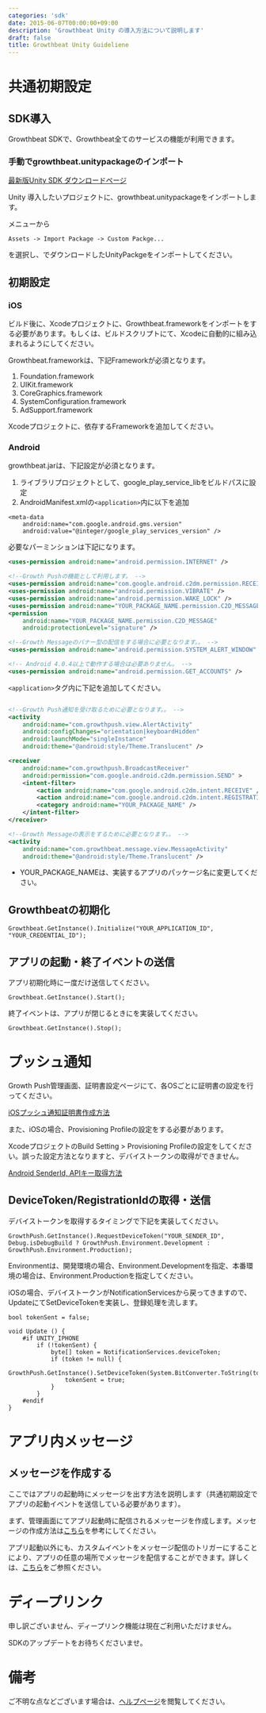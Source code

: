 ```yaml
---
categories: 'sdk'
date: 2015-06-07T00:00:00+09:00
description: 'Growthbeat Unity の導入方法について説明します'
draft: false
title: Growthbeat Unity Guideliene
---
```


# 共通初期設定

## SDK導入

Growthbeat SDKで、Growthbeat全てのサービスの機能が利用できます。

### 手動でgrowthbeat.unitypackageのインポート

[最新版Unity SDK ダウンロードページ](http://support.growthbeat.com/sdk/)

Unity 導入したいプロジェクトに、growthbeat.unitypackageをインポートします。

メニューから

`Assets -> Import Package -> Custom Packge...`

を選択し、でダウンロードしたUnityPackgeをインポートしてください。

## 初期設定

### iOS

ビルド後に、Xcodeプロジェクトに、Growthbeat.frameworkをインポートをする必要があります。もしくは、ビルドスクリプトにて、Xcodeに自動的に組み込まれるようにしてください。

Growthbeat.frameworkは、下記Frameworkが必須となります。

1. Foundation.framework
1. UIKit.framework
1. CoreGraphics.framework
1. SystemConfiguration.framework
1. AdSupport.framework

Xcodeプロジェクトに、依存するFrameworkを追加してください。

### Android

growthbeat.jarは、下記設定が必須となります。

1. ライブラリプロジェクトとして、google_play_service_libをビルドパスに設定
1. AndroidManifest.xmlの`<application>`内に以下を追加

```
<meta-data
    android:name="com.google.android.gms.version"
    android:value="@integer/google_play_services_version" />
```

必要なパーミンションは下記になります。

```xml
<uses-permission android:name="android.permission.INTERNET" />

<!--Growth Pushの機能として利用します。 -->
<uses-permission android:name="com.google.android.c2dm.permission.RECEIVE" />
<uses-permission android:name="android.permission.VIBRATE" />
<uses-permission android:name="android.permission.WAKE_LOCK" />
<uses-permission android:name="YOUR_PACKAGE_NAME.permission.C2D_MESSAGE" />
<permission
    android:name="YOUR_PACKAGE_NAME.permission.C2D_MESSAGE"
    android:protectionLevel="signature" />

<!--Growth Messageのバナー型の配信をする場合に必要となります。。 -->
<uses-permission android:name="android.permission.SYSTEM_ALERT_WINDOW" />

<!-- Android 4.0.4以上で動作する場合は必要ありません。 -->
<uses-permission android:name="android.permission.GET_ACCOUNTS" />
```

`<application>`タグ内に下記を追加してください。

```xml

<!--Growth Push通知を受け取るために必要となります。。 -->
<activity
    android:name="com.growthpush.view.AlertActivity"
    android:configChanges="orientation|keyboardHidden"
    android:launchMode="singleInstance"
    android:theme="@android:style/Theme.Translucent" />

<receiver
    android:name="com.growthpush.BroadcastReceiver"
    android:permission="com.google.android.c2dm.permission.SEND" >
    <intent-filter>
        <action android:name="com.google.android.c2dm.intent.RECEIVE" />
        <action android:name="com.google.android.c2dm.intent.REGISTRATION" />
        <category android:name="YOUR_PACKAGE_NAME" />
    </intent-filter>
</receiver>

<!--Growth Messageの表示をするために必要となります。。 -->
<activity
    android:name="com.growthbeat.message.view.MessageActivity"
    android:theme="@android:style/Theme.Translucent" />

```
* YOUR_PACKAGE_NAMEは、実装するアプリのパッケージ名に変更してください。


## Growthbeatの初期化

```
Growthbeat.GetInstance().Initialize("YOUR_APPLICATION_ID", "YOUR_CREDENTIAL_ID");
```

## アプリの起動・終了イベントの送信

アプリ初期化時に一度だけ送信してください。

```
Growthbeat.GetInstance().Start();
```

終了イベントは、アプリが閉じるときにを実装してください。

```
Growthbeat.GetInstance().Stop();
```

# プッシュ通知

Growth Push管理画面、証明書設定ページにて、各OSごとに証明書の設定を行ってください。

[iOSプッシュ通知証明書作成方法](http://growthhack.sirok.co.jp/growthpush/ios-p12/)

また、iOSの場合、Provisioning Profileの設定をする必要があります。

XcodeプロジェクトのBuild Setting > Provisioning Profileの設定をしてください。誤った設定方法となりますと、デバイストークンの取得ができません。

[Android SenderId, APIキー取得方法](http://growthhack.sirok.co.jp/growthpush/gcm-api/)

## DeviceToken/RegistrationIdの取得・送信

デバイストークンを取得するタイミングで下記を実装してください。

```
GrowthPush.GetInstance().RequestDeviceToken("YOUR_SENDER_ID", Debug.isDebugBuild ? GrowthPush.Environment.Development : GrowthPush.Environment.Production);
```

Environmentは、開発環境の場合、Environment.Developmentを指定、本番環境の場合は、Environment.Productionを指定してください。

iOSの場合、デバイストークンがNotificationServicesから戻ってきますので、UpdateにてSetDeviceTokenを実装し、登録処理を流します。

```
bool tokenSent = false;

void Update () {
    #if UNITY_IPHONE
	    if (!tokenSent) {
		    byte[] token = NotificationServices.deviceToken;
		    if (token != null) {
			    GrowthPush.GetInstance().SetDeviceToken(System.BitConverter.ToString(token));
			    tokenSent = true;
		    }
	    }
    #endif
}
```

# アプリ内メッセージ

## メッセージを作成する

ここではアプリの起動時にメッセージを出す方法を説明します（共通初期設定でアプリの起動イベントを送信している必要があります）。

まず、管理画面にてアプリ起動時に配信されるメッセージを作成します。メッセージの作成方法は[こちら](/manual/growthmessage/#配信作成)を参考にしてください。

アプリ起動以外にも、カスタムイベントをメッセージ配信のトリガーにすることにより、アプリの任意の場所でメッセージを配信することができます。詳しくは、[こちら](/sdk/android/reference/#カスタムイベント送信)をご参照ください。

# ディープリンク

申し訳ございません、ディープリンク機能は現在ご利用いただけません。

SDKのアップデートをお待ちくださいませ。

# 備考

ご不明な点などございます場合は、[ヘルプページ](http://faq.growthbeat.com/)を閲覧してください。
